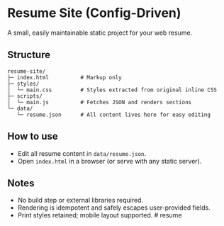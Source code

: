 # Resume Site (Config-Driven)

A small, easily maintainable static project for your web resume.

## Structure
```
resume-site/
├─ index.html          # Markup only
├─ styles/
│  └─ main.css         # Styles extracted from original inline CSS
├─ scripts/
│  └─ main.js          # Fetches JSON and renders sections
└─ data/
   └─ resume.json      # All content lives here for easy editing
```

## How to use
- Edit all resume content in `data/resume.json`.
- Open `index.html` in a browser (or serve with any static server).

## Notes
- No build step or external libraries required.
- Rendering is idempotent and safely escapes user-provided fields.
- Print styles retained; mobile layout supported.
#   r e s u m e  
 